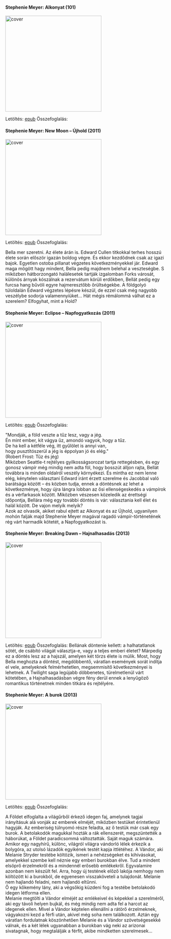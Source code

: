 #### <a name="id_1213">Stephenie Meyer: Alkonyat (101)</a>
<img src="https://github.com/BercziSandor/calibre_lib/raw/main/Stephenie%20Meyer/Alkonyat%20%281213%29/cover.jpg" alt="cover" width="300"/>

Letöltés: [epub](https://github.com/BercziSandor/calibre_lib/raw/main/Stephenie%20Meyer/Alkonyat%20%281213%29/Alkonyat%20-%20Stephenie%20Meyer.epub)
Összefoglalás:


#### <a name="id_795">Stephenie Meyer: New Moon – Újhold (2011)</a>
<img src="https://github.com/BercziSandor/calibre_lib/raw/main/Stephenie%20Meyer/New%20Moon%20-%20Ujhold%20%28795%29/cover.jpg" alt="cover" width="300"/>

Letöltés: [epub](https://github.com/BercziSandor/calibre_lib/raw/main/Stephenie%20Meyer/New%20Moon%20-%20Ujhold%20%28795%29/New%20Moon%20-%20Ujhold%20-%20Stephenie%20Meyer.epub)
Összefoglalás:
<div>
<p>Bella mer szeretni. Az élete árán is. Edward Cullen titkokkal terhes hosszú élete során először igazán boldog végre. És ekkor kezdődnek csak az igazi bajok. Egyetlen ostoba pillanat végzetes következményekkel jár. Edward maga mögött hagy mindent, Bella pedig majdnem belehal a veszteségbe. S miközben hátborzongató halálesetek tartják izgalomban Forks városát, különös árnyak kószálnak a rezervátum körüli erdőkben, Bellát pedig egy furcsa hang bűvöli egyre hajmeresztőbb őrültségekbe. A földgolyó túloldalán Edward végzetes lépésre készül, de ezzel csak még nagyobb veszélybe sodorja valamennyiüket… Hát mégis rémálommá válhat ez a szerelem? Elfogyhat, mint a Hold?</p></div>

#### <a name="id_794">Stephenie Meyer: Eclipse – Napfogyatkozás (2011)</a>
<img src="https://github.com/BercziSandor/calibre_lib/raw/main/Stephenie%20Meyer/Eclipse%20-%20Napfogyatkozas%20%28794%29/cover.jpg" alt="cover" width="300"/>

Letöltés: [epub](https://github.com/BercziSandor/calibre_lib/raw/main/Stephenie%20Meyer/Eclipse%20-%20Napfogyatkozas%20%28794%29/Eclipse%20-%20Napfogyatkozas%20-%20Stephenie%20Meyer.epub)
Összefoglalás:
<div>
<p>"Mondják, ​a föld veszte a tűz lesz, vagy a jég.<br>Én mint ember, kit vágya űz, amondó vagyok, hogy a tűz.<br>De ha kell a kétféle vég, itt gyűlölet is annyi van,<br>hogy pusztítószerül a jég is éppolyan jó és elég."<br>(Robert Frost: Tűz és jég)<br>Miközben Seattle-t rejtélyes gyilkosságsorozat tartja rettegésben, és egy gonosz vámpír még mindig nem adta föl, hogy bosszút álljon rajta, Bellát továbbra is minden oldalról veszély környékezi. És mintha ez nem lenne elég, kénytelen választani Edward iránt érzett szerelme és Jacobbal való barátsága között – és közben tudja, ennek a döntésnek az lehet a következménye, hogy újra lángra lobban az ősi ellenségeskedés a vámpírok és a vérfarkasok között. Miközben vészesen közeledik az érettségi időpontja, Bellára még egy további döntés is vár: választania kell élet és halál között. De vajon melyik melyik?<br>Azok az olvasók, akiket rabul ejtett az Alkonyat és az Újhold, ugyanilyen mohón falják majd Stephenie Meyer magával ragadó vámpír-történetének rég várt harmadik kötetét, a Napfogyatkozást is.</p></div>

#### <a name="id_793">Stephenie Meyer: Breaking Dawn – Hajnalhasadás (2013)</a>
<img src="https://github.com/BercziSandor/calibre_lib/raw/main/Stephenie%20Meyer/Breaking%20Dawn%20-%20Hajnalhasadas%20%28793%29/cover.jpg" alt="cover" width="300"/>

Letöltés: [epub](https://github.com/BercziSandor/calibre_lib/raw/main/Stephenie%20Meyer/Breaking%20Dawn%20-%20Hajnalhasadas%20%28793%29/Breaking%20Dawn%20-%20Hajnalhasadas%20-%20Stephenie%20Meyer.epub)
Összefoglalás:
Bellának döntenie kellett: a halhatatlanok sötét, de csábító világát választja-e, vagy a teljes emberi életet? Márpedig ez a döntés lesz az a hajszál, amelyen két törzs élete is múlik.
Most, hogy Bella meghozta a döntést, megdöbbentő, váratlan események sorát indítja el vele, amelyeknek felmérhetetlen, megsemmisítő következményei is lehetnek.
A Twilight saga legújabb döbbenetes, türelmetlenül várt kötetében, a Hajnalhasadásban végre fény derül ennek a lenyűgöző romantikus történetnek minden titkára és rejtélyére.

#### <a name="id_163">Stephenie Meyer: A burok (2013)</a>
<img src="https://github.com/BercziSandor/calibre_lib/raw/main/Stephenie%20Meyer/A%20burok%20%28163%29/cover.jpg" alt="cover" width="300"/>

Letöltés: [epub](https://github.com/BercziSandor/calibre_lib/raw/main/Stephenie%20Meyer/A%20burok%20%28163%29/A%20burok%20-%20Stephenie%20Meyer.epub)
Összefoglalás:
<div>
<p>A ​Földet elfoglalta a világűrből érkező idegen faj, amelynek tagjai irányításuk alá vonják az emberek elméjét, miközben testüket érintetlenül hagyják. Az emberiség túlnyomó része feladta, az ő testük már csak egy burok. A betolakodók magukkal hozták a rák ellenszerét, megszüntették a háborúkat, a Földet paradicsommá változtatták. Saját maguk számára. <br>Amikor egy nagyhírű, különc, világról világra vándorló lélek érkezik a bolygóra, az utolsó lázadók egyikének testét kapja ittlétéhez. A Vándor, aki Melanie Stryder testébe költözik, ismeri a nehézségeket és kihívásokat, amelyekkel szembe kell néznie egy emberi burokban élve. Tud a mindent elsöprő érzelmekről és a mindennél erősebb emlékekről. Egyvalamire azonban nem készült fel. Arra, hogy új testének előző lakója nemhogy nem költözött ki a burokból, de egyenesen visszaköveteli a tulajdonát. Melanie nem hajlandó feladni, nem hajlandó eltűnni.<br>Ő egy kőkemény lány, aki a végsőkig küzdeni fog a testébe betolakodó idegen létforma ellen.<br>Melanie megtölti a Vándor elméjét az emlékeivel és képekkel a szerelméről, aki egy távoli helyen bujkál, és még mindig nem adta fel a harcot az idegenek ellen. Mivel a Vándor képtelen ellenállni a rátörő érzelmeknek, vágyakozni kezd a férfi után, akivel még soha nem találkozott. Aztán egy váratlan fordulatnak köszönhetően Melanie és a Vándor szövetségesekké válnak, és a két lélek ugyanabban a burokban vág neki az arizonai sivatagnak, hogy megtalálják a férfit, akibe mindketten szerelmesek…</p></div>

